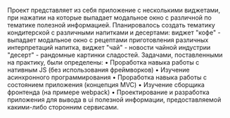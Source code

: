   Проект представляет из себя приложение с несколькими виджетами, при нажатии на которые выпадает модальное окно с различной по тематике полезной информацией. 
  Планировалось создать тематику кондитерской с различными напитками и десертами: 
      виджет "кофе" - выпадает модальное окно с рецептами приготовления различных интерпретаций напитка, 
      виджет "чай" - новости чайной индустрии 
      "десерт" - рандомные картинки сладостей.
Задачами, поставленными на практику, были определены:
•	Проработка навыка работы с нативным JS (без использования фреймворков)
•	Изучение асинхронного программирования
•	Проработка навыка работы с состоянием приложения (концепция MVC)
•	Изучение сборщика фронтенда (на примере webpack)
•	Проектирование и разработка приложения для вывода в ui полезной информации, предоставляемой какими-либо сторонним сервисами.
